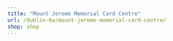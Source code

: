 ```yaml
---
title: "Mount Jerome Memorial Card Centre"
url: /dublin-6w/mount-jerome-memorial-card-centre/
shop: shop
---
```

